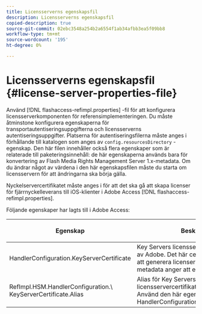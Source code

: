 ```yaml
---
title: Licensserverns egenskapsfil
description: Licensserverns egenskapsfil
copied-description: true
source-git-commit: 02ebc3548a254b2a6554f1ab34afbb3ea5f09bb8
workflow-type: tm+mt
source-wordcount: '195'
ht-degree: 0%

---
```


# Licensserverns egenskapsfil {#license-server-properties-file}

Använd [!DNL flashaccess-refimpl.properties] -fil för att konfigurera licensserverkomponenten för referensimplementeringen. Du måste åtminstone konfigurera egenskaperna för transportautentiseringsuppgifterna och licensserverns autentiseringsuppgifter. Platserna för autentiseringsfilerna måste anges i förhållande till katalogen som anges av `config.resourcesDirectory` -egenskap. Den här filen innehåller också flera egenskaper som är relaterade till paketeringsinnehåll: de här egenskaperna används bara för konvertering av Flash Media Rights Management Server 1.x-metadata. Om du ändrar något av värdena i den här egenskapsfilen måste du starta om licensservern för att ändringarna ska börja gälla.

Nyckelservercertifikatet måste anges i för att det ska gå att skapa licenser för fjärrnyckelleverans till iOS-klienter i Adobe Access [!DNL flashaccess-refimpl.properties].

Följande egenskaper har lagts till i Adobe Access:

<table frame="all" colsep="1" rowsep="1" class="+ topic/table adobe-d/table " id="table_xz2_lwy_n4"> 
 <thead class="- topic/thead "> 
  <tr rowsep="1" class="- topic/row "> 
   <th colname="1" class="- topic/entry entry"> <p class="- topic/p ">Egenskap </p> </th> 
   <th colname="2" class="- topic/entry entry"> <p class="- topic/p ">Beskrivning </p> </th> 
  </tr> 
 </thead>
 <tbody class="- topic/tbody "> 
  <tr rowsep="1" class="- topic/row "> 
   <td colname="1" class="- topic/entry "><span class="codeph"> HandlerConfiguration.KeyServerCertificate</span> </td> 
   <td colname="2" class="- topic/entry "> Key Servers licensservercertifikat, utfärdat av Adobe. Det här certifikatet används för att generera licenser för iOS-enheter när metadata anger att en nyckelserver krävs. </td> 
  </tr> 
  <tr rowsep="0" class="- topic/row "> 
   <td colname="1" class="- topic/entry "><span class="codeph"> RefImpl.HSM.HandlerConfiguration.\ KeyServerCertificate.Alias</span> </td> 
   <td colname="2" class="- topic/entry ">Alias för Key Servers Adobe-utfärdade licensservercertifikat som lagras på HSM. Använd den här egenskapen i stället för att <span class="codeph"> HandlerConfiguration.KeyServerCertificate</span>. </td> 
  </tr> 
 </tbody> 
</table>
